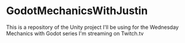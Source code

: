 # GodotMechanicsWithJustin
This is a repository of the Unity project I'll be using for the Wednesday Mechanics with Godot series I'm streaming on Twitch.tv
